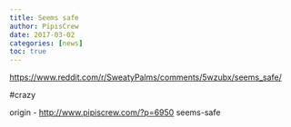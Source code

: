 ```yaml
---
title: Seems safe
author: PipisCrew
date: 2017-03-02
categories: [news]
toc: true
---
```


https://www.reddit.com/r/SweatyPalms/comments/5wzubx/seems_safe/

#crazy

origin - http://www.pipiscrew.com/?p=6950 seems-safe
